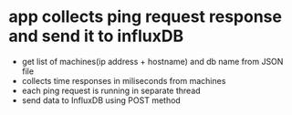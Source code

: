 # app collects ping request response and send it to influxDB
- get list of machines(ip address + hostname) and db name from JSON file
- collects time responses in miliseconds from machines
- each ping request is running in separate thread
- send data to InfluxDB using POST method

